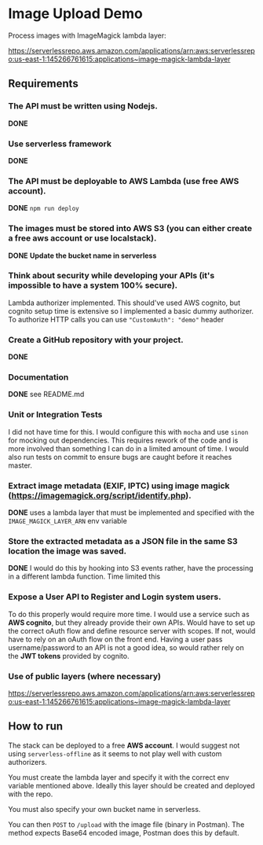 # Image Upload Demo

Process images with ImageMagick lambda layer:

https://serverlessrepo.aws.amazon.com/applications/arn:aws:serverlessrepo:us-east-1:145266761615:applications~image-magick-lambda-layer

## Requirements

### The API must be written using Nodejs.

**DONE**

### Use serverless framework

**DONE**

### The API must be deployable to **AWS Lambda** (use free AWS account).

**DONE** `npm run deploy`

### The images must be stored into AWS S3 (you can either create a free aws account or use localstack).

**DONE** **Update the bucket name in serverless**

### Think about security while developing your APIs (it's impossible to have a system 100% secure).

Lambda authorizer implemented. This should've used AWS cognito, but cognito setup time is extensive so I implemented a basic dummy authorizer. To authorize HTTP calls
you can use `"CustomAuth": "demo"` header

### Create a GitHub repository with your project.

**DONE**

### Documentation

**DONE** see README.md

### Unit or Integration Tests

I did not have time for this. I would configure this with `mocha` and use `sinon` for mocking out dependencies. This requires rework of the code and is more involved than something I can do in a limited amount of time. I would also run tests on commit to ensure bugs are caught before it reaches master.

### Extract image metadata (EXIF, IPTC) using image magick (https://imagemagick.org/script/identify.php).

**DONE** uses a lambda layer that must be implemented and specified with the `IMAGE_MAGICK_LAYER_ARN` env variable

### Store the extracted metadata as a JSON file in the same S3 location the image was saved.

**DONE** I would do this by hooking into S3 events rather, have the processing in a different lambda function. Time limited this

### Expose a User API to Register and Login system users.

To do this properly would require more time. I would use a service such as **AWS cognito**, but they already provide their own APIs. Would have to set up the correct oAuth flow and define resource server with scopes. If not, would have to rely on an oAuth flow on the front end. Having a user pass username/password to an API is not a good idea, so would rather rely on the **JWT tokens** provided by cognito.

### Use of public layers (where necessary)

https://serverlessrepo.aws.amazon.com/applications/arn:aws:serverlessrepo:us-east-1:145266761615:applications~image-magick-lambda-layer


## How to run

The stack can be deployed to a free **AWS account**. I would suggest not using `serverless-offline` as it seems to not play well with custom authorizers.

You must create the lambda layer and specify it with the correct env variable mentioned above. Ideally this layer should be created and deployed with the repo.

You must also specify your own bucket name in serverless.

You can then `POST` to `/upload` with the image file (binary in Postman). The method expects Base64 encoded image, Postman does this by default.